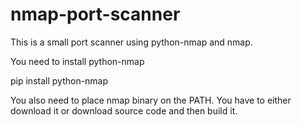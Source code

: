 # nmap-port-scanner


This is a small port scanner using python-nmap and nmap.

You need to install python-nmap

pip install python-nmap

You also need to place nmap binary on the PATH. You have to either download it or download source code and then build it.
